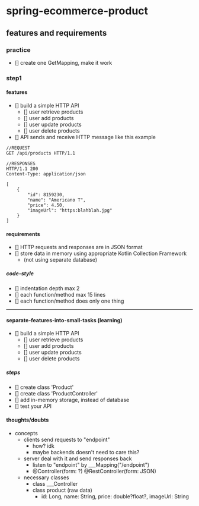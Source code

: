 # spring-ecommerce-product

## features and requirements

### practice

- [] create one GetMapping, make it work


### step1

#### features
- [] build a simple HTTP API 
  - [] user retrieve products
  - [] user add products
  - [] user update products
  - [] user delete products
- [] API sends and receive HTTP message like this example
```
//REQUEST
GET /api/products HTTP/1.1

//RESPONSES
HTTP/1.1 200
Content-Type: application/json

[
    {
        "id": 8159230,
        "name": "Americano T",
        "price": 4.50,
        "imageUrl": "https:blahblah.jpg"
    }
]

```
#### requirements
- [] HTTP requests and responses are in JSON format
- [] store data in memory using appropriate Kotlin Collection Framework
  - (not using separate database)
##### code-style
- [] indentation depth max 2
- [] each function/method max 15 lines
- [] each function/method does only one thing
---
#### separate-features-into-small-tasks (learning)
- [] build a simple HTTP API
  - [] user retrieve products
  - [] user add products
  - [] user update products
  - [] user delete products
##### steps
- [] create class 'Product'
- [] create class 'ProductController'
- [] add in-memory storage, instead of database 
- [] test your API
#### thoughts/doubts
- concepts
  - clients send requests to "endpoint"
    - how? idk
    - maybe backends doesn't need to care this?
  - server deal with it and send responses back
    - listen to "endpoint" by ___Mapping("/endpoint")
    - @Controller(form: ?) @RestController(form: JSON)
  - necessary classes
    - class ___Controller
    - class product (raw data)
      - id: Long, name: String, price: double?float?, imageUrl: String
